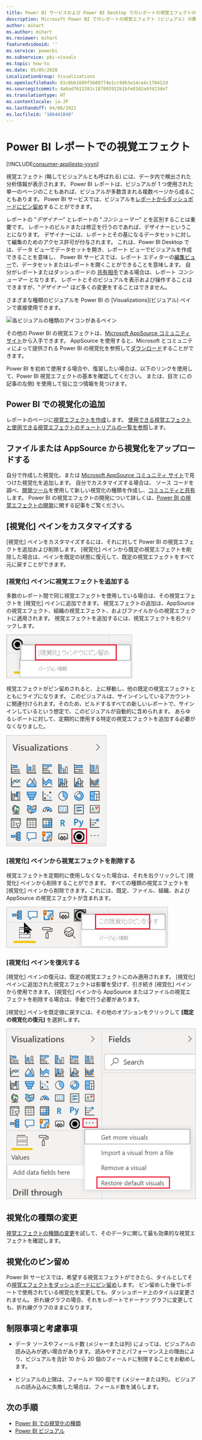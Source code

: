 ```yaml
---
title: Power BI サービスおよび Power BI Desktop でのレポートの視覚エフェクトの概要
description: Microsoft Power BI でのレポートの視覚エフェクト (ビジュアル) の概要
author: mihart
ms.author: mihart
ms.reviewer: mihart
featuredvideoid: ''
ms.service: powerbi
ms.subservice: pbi-visuals
ms.topic: how-to
ms.date: 05/05/2020
LocalizationGroup: Visualizations
ms.openlocfilehash: 61c6bb1689f5608774e1cc9db3a14ce4c170412d
ms.sourcegitcommit: 4a0ad7612281c187892912b1bfe8102a9fd23de7
ms.translationtype: HT
ms.contentlocale: ja-JP
ms.lasthandoff: 04/06/2021
ms.locfileid: "106441048"
---
```

# <a name="visualizations-in-power-bi-reports"></a>Power BI レポートでの視覚エフェクト

[!INCLUDE[consumer-appliesto-yyyn](../includes/consumer-appliesto-yyyn.md)]    

視覚エフェクト (略してビジュアルとも呼ばれる) には、データ内で検出された分析情報が表示されます。 Power BI レポートは、ビジュアルが 1 つ使用された単一のページのこともあれば、ビジュアルが多数含まれる複数ページから成ることもあります。 Power BI サービスでは、ビジュアルを[レポートからダッシュボードにピン留め](../create-reports/service-dashboard-pin-tile-from-report.md)することができます。

レポートの "*デザイナー*" とレポートの "*コンシューマー*" とを区別することは重要です。  レポートのビルドまたは修正を行うのであれば、デザイナーということになります。  デザイナーには、レポートとその基になるデータセットに対して編集のためのアクセス許可が付与されます。 これは、Power BI Desktop では、データ ビューでデータセットを開き、レポート ビューでビジュアルを作成できることを意味し、 Power BI サービスでは、レポート エディターの[編集ビュー](../consumer/end-user-reading-view.md)で、データセットまたはレポートを開くことができることを意味します。 自分がレポートまたはダッシュボードの [共有相手](../consumer/end-user-shared-with-me.md)である場合は、レポート *コンシューマー* となります。 レポートとそのビジュアルを表示および操作することはできますが、"*デザイナー*" ほど多くの変更をすることはできません。

さまざまな種類のビジュアルを Power BI の [Visualizations]\(ビジュアル\) ペインで直接使用できます。

![各ビジュアルの種類のアイコンがあるペイン](media/power-bi-report-visualizations/power-bi-icons.png)

その他の Power BI の視覚エフェクトは、[Microsoft AppSource コミュニティ サイト](https://appsource.microsoft.com)から入手できます。 AppSource を使用すると、Microsoft とコミュニティによって提供される Power BI の視覚化を参照して[ダウンロード](https://appsource.microsoft.com/marketplace/apps?page=1&product=power-bi-visuals)することができます。

Power BI を初めて使用する場合や、復習したい場合は、以下のリンクを使用して、Power BI 視覚エフェクトの基本を確認してください。  または、目次 (この記事の左側) を使用して役に立つ情報を見つけます。

## <a name="add-a-visualization-in-power-bi"></a>Power BI での視覚化の追加

レポートのページに[視覚エフェクトを作成](power-bi-report-add-visualizations-i.md)します。 [使用できる視覚エフェクトと使用できる視覚エフェクトのチュートリアルの一覧を参照](power-bi-visualization-types-for-reports-and-q-and-a.md)します。 

## <a name="upload-a-visualization-from-a-file-or-from-appsource"></a>ファイルまたは AppSource から視覚化をアップロードする

自分で作成した視覚化、または [Microsoft AppSource コミュニティ サイト](https://appsource.microsoft.com/marketplace/apps?product=power-bi-visuals)で見つけた視覚化を追加します。 自分でカスタマイズする場合は、 ソース コードを調べ、[開発ツール](../developer/visuals/environment-setup.md)を使用して新しい視覚化の種類を作成し、[コミュニティと共有](../developer/visuals/office-store.md)します。 Power BI の視覚エフェクトの開発について詳しくは、[Power BI の視覚エフェクトの開発](../developer/visuals/develop-circle-card.md)に関する記事をご覧ください。

## <a name="personalize-your-visualization-pane"></a>[視覚化] ペインをカスタマイズする

[視覚化] ペインをカスタマイズするには、それに対して Power BI の視覚エフェクトを追加および削除します。 [視覚化] ペインから既定の視覚エフェクトを削除した場合は、ペインを既定の状態に復元して、既定の視覚エフェクトをすべて元に戻すことができます。

### <a name="add-a-visual-to-the-visualization-pane"></a>[視覚化] ペインに視覚エフェクトを追加する

多数のレポート間で同じ視覚エフェクトを使用している場合は、その視覚エフェクトを [視覚化] ペインに追加できます。 視覚エフェクトの追加は、AppSource の視覚エフェクト、組織の視覚エフェクト、およびファイルからの視覚エフェクトに適用されます。 視覚エフェクトを追加するには、視覚エフェクトを右クリックします。

![[視覚化] ウィンドウへのピン留め](media/power-bi-report-visualizations/power-bi-pin-custom-visual-option.png)

視覚エフェクトがピン留めされると、上に移動し、他の既定の視覚エフェクトとともにライブになります。 このビジュアルは、サインインしているアカウントに関連付けられます。そのため、ビルドするすべての新しいレポートで、サインインしているという想定で、このビジュアルが自動的に含められます。 あらゆるレポートに対して、定期的に使用する特定の視覚エフェクトを追加する必要がなくなりました。

![個人設定された [視覚化] ウィンドウ](media/power-bi-report-visualizations/power-bi-personalized-visualization-pane.png)

### <a name="remove-a-visual-from-the-visualization-pane"></a>[視覚化] ペインから視覚エフェクトを削除する

視覚エフェクトを定期的に使用しなくなった場合は、それを右クリックして [視覚化] ペインから削除することができます。 すべての種類の視覚エフェクトを [視覚化] ペインから削除できます。これには、既定、ファイル、組織、および AppSource の視覚エフェクトが含まれます。

![[視覚化] ペインへのピン留めを外す](media/power-bi-report-visualizations/unpin-visual.png)

### <a name="restore-the-visualization-pane"></a>[視覚化] ペインを復元する

[視覚化] ペインの復元は、既定の視覚エフェクトにのみ適用されます。 [視覚化] ペインに追加された視覚エフェクトは影響を受けず、引き続き [視覚化] ペインから使用できます。 [視覚化] ペインから AppSource またはファイルの視覚エフェクトを削除する場合は、手動で行う必要があります。

[視覚化] ペインを既定値に戻すには、その他のオプションをクリックして **[既定の視覚化の復元]** を選択します。

![[視覚化] ペインを既定値に復元する](media/power-bi-report-visualizations/restore-default.png)

## <a name="change-the-visualization-type"></a>視覚化の種類の変更

[視覚エフェクトの種類の変更](power-bi-report-change-visualization-type.md)を試して、そのデータに関して最も効果的な視覚エフェクトを確認します。

## <a name="pin-the-visualization"></a>視覚化のピン留め

Power BI サービスでは、希望する視覚エフェクトができたら、タイルとしてその[視覚エフェクトをダッシュボードにピン留め](../create-reports/service-dashboard-pin-tile-from-report.md)します。 ピン留めした後でレポートで使用されている視覚化を変更しても、ダッシュボード上のタイルは変更されません。 折れ線グラフの場合、それをレポートでドーナツ グラフに変更しても、折れ線グラフのままになります。

## <a name="limitations-and-considerations"></a>制限事項と考慮事項
- データ ソースやフィールド数 (メジャーまたは列) によっては、ビジュアルの読み込みが遅い場合があります。  読みやすさとパフォーマンス上の理由により、ビジュアルを合計 10 から 20 個のフィールドに制限することをお勧めします。 

- ビジュアルの上限は、フィールド 100 個です (メジャーまたは列)。 ビジュアルの読み込みに失敗した場合は、フィールド数を減らします。

## <a name="next-steps"></a>次の手順

* [Power BI での視覚化の種類](power-bi-visualization-types-for-reports-and-q-and-a.md)
* [Power BI ビジュアル](../developer/visuals/power-bi-custom-visuals.md)
